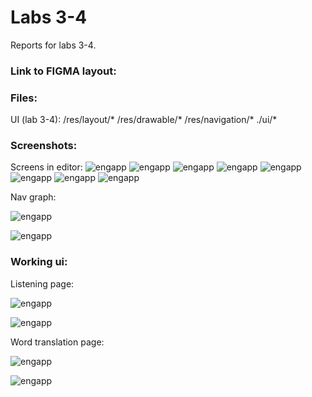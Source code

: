 
# Labs 3-4

Reports for labs 3-4.

### Link to FIGMA layout:



### Files:
UI (lab 3-4):
/res/layout/*
/res/drawable/*
/res/navigation/*
./ui/*




### Screenshots:

Screens in editor:
![engapp](./image/add.png)
![engapp](./image/avatar.png)
![engapp](./image/background.png)
![engapp](./image/bottom_nav_menu.png)
![engapp](./image/change_profile_info.png)
![engapp](./image/dictionate_fragment)
![engapp](./image/exit_fragment)
![engapp](./image/favouritewords_fragment.png)

Nav graph:

![engapp](./image/home_nav.png)

![engapp](./image/dict_navigation.png)


### Working ui:

Listening page:

![engapp](./image/listening.png)


![engapp](./image/listening_exit.png)

Word translation page:

![engapp](./image/word_translation.png)

![engapp](./image/word_translation_exit.png)
